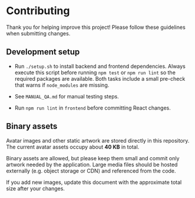 # Contributing

Thank you for helping improve this project! Please follow these guidelines when submitting changes.

## Development setup
- Run `./setup.sh` to install backend and frontend dependencies. Always execute
  this script before running `npm test` or `npm run lint` so the required
  packages are available. Both tasks include a small pre-check that warns if
  `node_modules` are missing.
- See `MANUAL_QA.md` for manual testing steps.

- Run `npm run lint` in `frontend` before committing React changes.


## Binary assets
Avatar images and other static artwork are stored directly in this repository. The current avatar assets occupy about **40 KB** in total.

Binary assets are allowed, but please keep them small and commit only artwork needed by the application. Large media files should be hosted externally (e.g. object storage or CDN) and referenced from the code.

If you add new images, update this document with the approximate total size after your changes.
